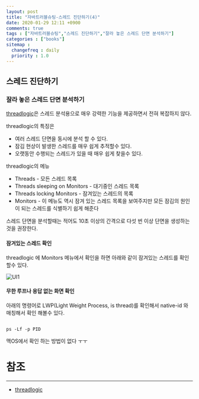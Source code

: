 ```yaml
---
layout: post
title: "자바트러블슈팅-스레드 진단하기(4)"
date: 2020-01-29 12:11 +0900
comments: true
tags : ["자바트러블슈팅","스레드 진단하기","잘라 놓은 스레드 단면 분석하기"]
categories : ["books"]
sitemap :
  changefreq : daily
  priority : 1.0
---
```


## 스레드 진단하기

### 잘라 놓은 스레드 단면 분석하기

[threadlogic](https://github.com/sparameswaran/threadlogic)은 스레드 분석용으로 매우 강력한 기능을 제공하면서 전혀 복잡하지 않다.

threadlogic의 특징은 

* 여러 스레드 단면을 동시에 분석 할 수 있다.
* 잠김 현상이 발생한 스레드를 매우 쉽게 추적할수 있다.
* 오랫동안 수행되는 스레드가 있을 때 매우 쉽게 찾을수 있다.

threadlogic의 메뉴
* Threads - 모든 스레드 목록
* Threads sleeping on Monitors - 대기중인 스레드 목록
* Threads locking Monitors - 잠겨있는 스레드의 목록
* Monitors - 이 메뉴도 역시 잠겨 있는 스레드 목록을 보여주지만 모든 잠김의 원인이 되는 스레드를 식별하기 쉽게 해준다

스레드 단면을 분석할때는 적어도 10초 이상의 간격으로 다섯 번 이상 단면을 생성하는 것을 권장한다.

#### 잠겨있는 스레드 확인

threadlogic 에 Monitors 메뉴에서 확인을 하면 아래와 같이 잠겨있는 스레드를 확인 할수 있다.

![UI1](https://sejoung.github.io/images/2020_01_29_01.png)


#### 무한 루프나 응답 없는 화면 확인

아래의 명령어로 LWP(Light Weight Process, is thread)를 확인해서 native-id 와 매칭해서 확인 해볼수 있다.

```

ps -Lf -p PID

```

맥OS에서 확인 하는 방법이 없다 ㅜㅜ


# 참조
-----
* [threadlogic](https://github.com/sparameswaran/threadlogic)

